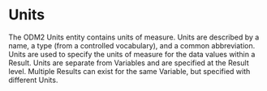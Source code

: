 Units
=====

The ODM2 Units entity contains units of measure.  Units are described by a name, a type (from a controlled vocabulary), and a common abbreviation. Units are used to specify the units of measure for the data values within a Result. Units are separate from Variables and are specified at the Result level. Multiple Results can exist for the same Variable, but specified with different Units. 